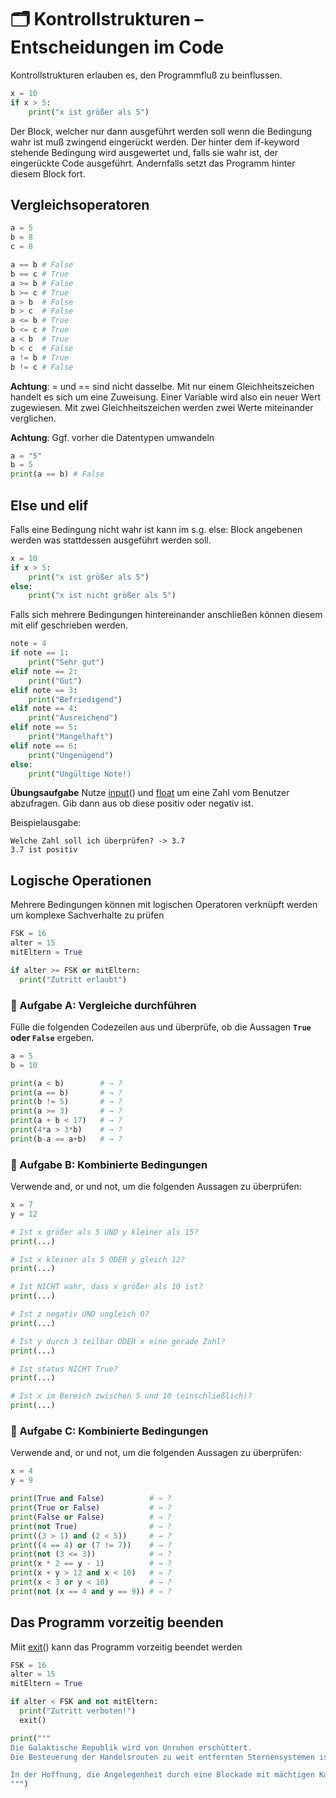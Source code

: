 # 🗂️ Kontrollstrukturen – Entscheidungen im Code
Kontrollstrukturen erlauben es, den Programmfluß zu beinflussen.

```python
x = 10
if x > 5:
    print("x ist größer als 5")
```    

Der Block, welcher nur dann ausgeführt werden soll wenn die Bedingung wahr ist muß zwingend eingerückt werden. 
Der hinter dem if-keyword stehende Bedingung wird ausgewertet und, falls sie wahr ist, der eingerückte Code ausgeführt. Andernfalls setzt das Programm hinter diesem Block fort. 

## Vergleichsoperatoren
```python
a = 5
b = 8
c = 8

a == b # False
b == c # True
a >= b # False
b >= c # True
a > b  # False
b > c  # False
a <= b # True
b <= c # True
a < b  # True
b < c  # False
a != b # True
b != c # False
```

**Achtung**: = und == sind nicht dasselbe. Mit nur einem Gleichheitszeichen handelt es sich um eine Zuweisung. Einer Variable wird also ein neuer Wert zugewiesen. Mit zwei Gleichheitszeichen werden zwei Werte miteinander verglichen.

**Achtung**: Ggf. vorher die Datentypen umwandeln
```python
a = "5"
b = 5
print(a == b) # False
```

## Else und elif

Falls eine Bedingung nicht wahr ist kann im s.g. else: Block angebenen werden was stattdessen ausgeführt werden soll.
```python
x = 10
if x > 5:
    print("x ist größer als 5")
else:
    print("x ist nicht größer als 5")    
```    

Falls sich mehrere Bedingungen hintereinander anschließen können diesem mit elif geschrieben werden.
```python
note = 4
if note == 1:
    print("Sehr gut")
elif note == 2:
    print("Gut")
elif note == 3:
    print("Befriedigend")    
elif note == 4:
    print("Ausreichend")    
elif note == 5:
    print("Mangelhaft")    
elif note == 6:
    print("Ungenügend")    
else:
    print("Ungültige Note!)    
```    

 **Übungsaufgabe**
 Nutze [input](https://www.w3schools.com/python/ref_func_input.asp)() und [float](https://www.w3schools.com/python/ref_func_float.asp) um eine Zahl vom Benutzer abzufragen. Gib dann aus ob diese positiv oder negativ ist. 

Beispielausgabe:

    Welche Zahl soll ich überprüfen? -> 3.7
    3.7 ist positiv

##  Logische Operationen
Mehrere Bedingungen können mit logischen Operatoren verknüpft werden um komplexe Sachverhalte zu prüfen
```python
FSK = 16
alter = 15
mitEltern = True

if alter >= FSK or mitEltern:
  print("Zutritt erlaubt")
```

### 🧠 Aufgabe A: Vergleiche durchführen

Fülle die folgenden Codezeilen aus und überprüfe, ob die Aussagen **`True` oder `False`** ergeben.

```python
a = 5
b = 10

print(a < b)        # → ?
print(a == b)       # → ?
print(b != 5)       # → ?
print(a >= 3)       # → ?
print(a + b < 17)   # → ?
print(4*a > 3*b)    # → ?
print(b-a == a+b)   # → ?
```

### 🔄 Aufgabe B: Kombinierte Bedingungen
Verwende and, or und not, um die folgenden Aussagen zu überprüfen:

```python
x = 7
y = 12

# Ist x größer als 5 UND y kleiner als 15?
print(...)

# Ist x kleiner als 5 ODER y gleich 12?
print(...)

# Ist NICHT wahr, dass x größer als 10 ist?
print(...)

# Ist z negativ UND ungleich 0?
print(...)

# Ist y durch 3 teilbar ODER x eine gerade Zahl?
print(...)

# Ist status NICHT True?
print(...)

# Ist x im Bereich zwischen 5 und 10 (einschließlich)?
print(...)

```

### 🔄 Aufgabe C: Kombinierte Bedingungen
Verwende and, or und not, um die folgenden Aussagen zu überprüfen:

```python
x = 4
y = 9

print(True and False)          # → ?
print(True or False)           # → ?
print(False or False)          # → ?
print(not True)                # → ?
print((3 > 1) and (2 < 5))     # → ?
print((4 == 4) or (7 != 7))    # → ?
print(not (3 <= 3))            # → ?
print(x * 2 == y - 1)          # → ?
print(x + y > 12 and x < 10)   # → ?
print(x < 3 or y < 10)         # → ?
print(not (x == 4 and y == 9)) # → ?
```

## Das Programm vorzeitig beenden
Miit [exit](https://www.w3schools.com/c/ref_stdlib_exit.php)() kann das Programm vorzeitig beendet werden
```python
FSK = 16
alter = 15
mitEltern = True

if alter < FSK and not mitEltern:
  print("Zutritt verboten!")
  exit()

print("""
Die Galaktische Republik wird von Unruhen erschüttert. 
Die Besteuerung der Handelsrouten zu weit entfernten Sternensystemen ist der Auslöser.

In der Hoffnung, die Angelegenheit durch eine Blockade mit mächtigen Kampfschiffen zu beseitigen, hat die unersättliche Handelsföderation jeglichen Transport zu dem kleinen Planeten Naboo eingestellt.
""")
```

